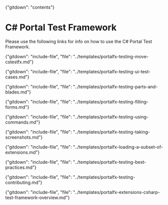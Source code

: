 {"gitdown": "contents"}

#  C# Portal Test Framework

Please use the following links for info on how to use the C# Portal Test Framework.

{"gitdown": "include-file", "file": "../templates/portalfx-testing-move-cstestfx.md"}

{"gitdown": "include-file", "file": "../templates/portalfx-testing-ui-test-cases.md"}

{"gitdown": "include-file", "file": "../templates/portalfx-testing-parts-and-blades.md"}

{"gitdown": "include-file", "file": "../templates/portalfx-testing-filling-forms.md"}

{"gitdown": "include-file", "file": "../templates/portalfx-testing-using-commands.md"}

{"gitdown": "include-file", "file": "../templates/portalfx-testing-taking-screenshots.md"}

{"gitdown": "include-file", "file": "../templates/portalfx-loading-a-subset-of-extensions.md"}

{"gitdown": "include-file", "file": "../templates/portalfx-testing-best-practices.md"}

{"gitdown": "include-file", "file": "../templates/portalfx-testing-contributing.md"}

{"gitdown": "include-file", "file": "../templates/portalfx-extensions-csharp-test-framework-overview.md"}